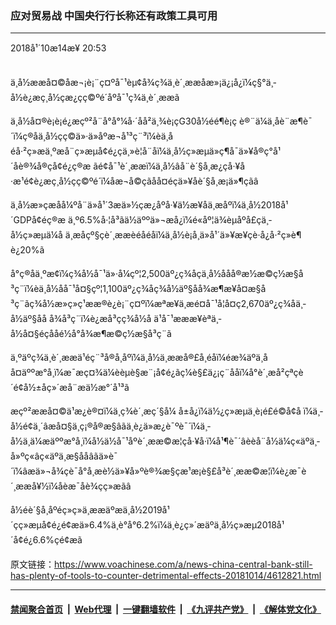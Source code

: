 ### 应对贸易战 中国央行行长称还有政策工具可用
------------------------

<div class="published">
 <span class="date" title="ä¸­å½æ¶é´">
  <time datetime="2018-10-14T20:53:15+08:00">
   2018å¹´10æ14æ¥ 20:53
  </time>
 </span>
</div>
<br/>
<div class="wsw">
 <p>
  ä¸­å½ææå¤©åæ¬¡è¡¨ç¤ºå¯¹èµ¢å¾ç¾ä¸­è´¸ææåæ»¡ä¿¡å¿ï¼ç§°ä¸­å½è¿æç¸å½çæ¿ç­ç©ºé´åºå¯¹ç¾ä¸­è´¸ææã
 </p>
 <p>
  ä¸­å½å¤®è¡è¡é¿æçº²å¨å°å°¼å·´åå²ä¸¾è¡çG30å½éé¶è¡ç è®¨ä¼ä¸åè¨æ¶è¯´ï¼ç®åä¸­å½çç©ä»·ä»åºæ¬å¹³ç¨³ï¼èä¸åéå·²ç»æä¸ºæå¨ç»æµå¢é¿çä¸»è¦å¨åï¼ä¸­å½ç»æµä»ç¶å¯ä»¥å®ç°å¹´åè®¾å®çå¢é¿ç®æ ãé¢å¯¹è´¸ææï¼ä¸­å½âå¨è´§å¸æ¿ç­å·¥å·æ¹é¢è¿æç¸å½çç©ºé´ï¼åæ¬å©çãåå¤éçä»¥åè´§å¸æ¡ä»¶ç­ãâ
 </p>
 <p>
  ä¸­å½æ»çæåå¼ºå¨ä»å¹´3æä»½çæ¿åºå·¥ä½æ¥åä¸­æåºï¼ä¸­å½2018å¹´GDPå¢éç®æ ä¸º6.5%å·¦å³ãä½äººä»¬æå¿ï¼é«åº¦ä¾èµåºå£çä¸­å½ç»æµä¼å ä¸æ­åçº§çè´¸ææèé­åéåï¼ä¸­å½è¡å¸ä»å¹´ä»¥æ¥çè·å¿å·²ç»è¶è¿20%ã
 </p>
 <p>
  å°ç®åä¸ºæ­¢ï¼ç¾å½å¯¹ä»·å¼çº¦2,500äº¿ç¾åçä¸­å½ååå®æ½æ©ç½æ§å³ç¨ï¼èä¸­å½åå¯¹å¤§çº¦1,100äº¿ç¾åç¾å½äº§åå¾æ¶æ¥å¤æ§å³ç¨ãç¾å½æ»ç»ç¹ææ®è¿è¡¨ç¤ºï¼æªæ¥ä¸æé¤å¯¹å¦å¤ç2,670äº¿ç¾åä¸­å½äº§åå å¾å³ç¨ï¼è¿æå³çç¾å½å ä¹å¯¹æææ¥èªä¸­å½å¤§éçååé½å°å¾æ¶æ©ç½æ§å³ç¨ã
 </p>
 <p>
  ä¸ºäºç¾ä¸­è´¸ææä¹éç¨³å®å¸åºï¼ä¸­å½ä¸ææå®£å¸éåï¼éæ¾äºä¸åå¤äººæ°å¸ï¼æ¯æç¤¾ä¼èèµè§æ¨¡å¢é¿ãç¼è§£ä¿¡ç¨ååï¼å°è´¸æå²çªçè´é¢å½±åç»´æå¨æä½æ°´å¹³ã
 </p>
 <p>
  æçº²ææå¤©ä¹æ¿è®¤ï¼ä¸­ç¾è´¸æç´§å¼ å±å¿ï¼ä½¿ç»æµä¸è¡é£é©å¢å ï¼ä¸­å½é¢ä¸´âæå¤§ä¸ç¡®å®æ§âãä¸è¿ä»æ¿è¯ºè¯´ï¼ä¸­å½ä¸ä¼æäººæ°å¸ï¼å½ä½å¯¹åºè´¸ææ©æ¦çå·¥å·ï¼å¹¶è¯´âèèå¨å½ä¼ç«äºä¸­å»ºç«âç«äºä¸­æ§ååâãä»è¯´ï¼âæä»¬å¾çè¯å°å¸æè½ä»¥å»ºè®¾æ§çæ¹æ¡è§£å³è´¸ææ©æ¦ï¼è¿æ¯è´¸ææå¥½ï¼åèæ¯åè¾çç»æãâ
 </p>
 <p>
  å½éè´§å¸åºéç»ç»ä¸ææäºæä¸­å½2019å¹´çç»æµå¢é¿é¢æä»6.4%ä¸è°å°6.2%ï¼ä¸è¿ç»´æäºä¸­å½ç»æµ2018å¹´å¢é¿6.6%çé¢æã
 </p>
</div>

原文链接：https://www.voachinese.com/a/news-china-central-bank-still-has-plenty-of-tools-to-counter-detrimental-effects-20181014/4612821.html


------------------------
#### [禁闻聚合首页](https://github.com/gfw-breaker/banned-news/blob/master/README.md) &nbsp;|&nbsp; [Web代理](https://github.com/gfw-breaker/open-proxy/blob/master/README.md) &nbsp;|&nbsp;  [一键翻墙软件](https://github.com/gfw-breaker/nogfw/blob/master/README.md) &nbsp;|&nbsp; [《九评共产党》](https://github.com/gfw-breaker/9ping.md/blob/master/README.md#九评之一评共产党是什么) &nbsp;|&nbsp; [《解体党文化》](https://github.com/gfw-breaker/jtdwh.md/blob/master/README.md#绪论)